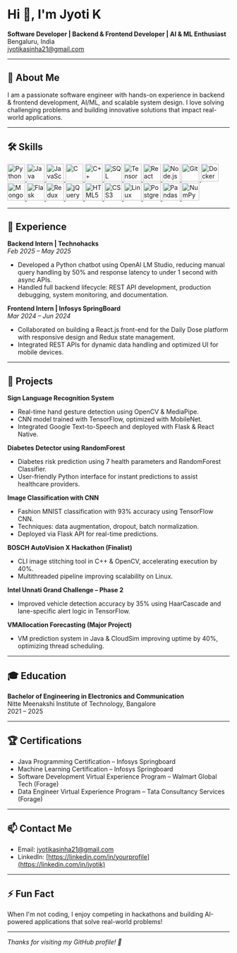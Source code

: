 # Hi 👋, I'm Jyoti K

**Software Developer | Backend & Frontend Developer | AI & ML Enthusiast**  
Bengaluru, India  
[jyotikasinha21@gmail.com](mailto:jyotikasinha21@gmail.com) 

---

## 🌱 About Me  
I am a passionate software engineer with hands-on experience in backend & frontend development, AI/ML, and scalable system design. I love solving challenging problems and building innovative solutions that impact real-world applications.

---

## 🛠 Skills

<a href="https://en.wikipedia.org/wiki/Python_(programming_language)" target="_blank" rel="noopener noreferrer">
  <img src="https://cdn.jsdelivr.net/gh/devicons/devicon/icons/python/python-original.svg" width="40" alt="Python" />
</a>
<a href="https://en.wikipedia.org/wiki/Java_(programming_language)" target="_blank" rel="noopener noreferrer">
  <img src="https://cdn.jsdelivr.net/gh/devicons/devicon/icons/java/java-original.svg" width="40" alt="Java" />
</a>
<a href="https://en.wikipedia.org/wiki/JavaScript" target="_blank" rel="noopener noreferrer">
  <img src="https://cdn.jsdelivr.net/gh/devicons/devicon/icons/javascript/javascript-original.svg" width="40" alt="JavaScript" />
</a>
<a href="https://en.wikipedia.org/wiki/C_(programming_language)" target="_blank" rel="noopener noreferrer">
  <img src="https://cdn.jsdelivr.net/gh/devicons/devicon/icons/c/c-original.svg" width="40" alt="C" />
</a>
<a href="https://en.wikipedia.org/wiki/C%2B%2B" target="_blank" rel="noopener noreferrer">
  <img src="https://cdn.jsdelivr.net/gh/devicons/devicon/icons/cplusplus/cplusplus-original.svg" width="40" alt="C++" />
</a>
<a href="https://en.wikipedia.org/wiki/SQL" target="_blank" rel="noopener noreferrer">
  <img src="https://cdn.jsdelivr.net/gh/devicons/devicon/icons/mysql/mysql-original.svg" width="40" alt="SQL" />
</a>
<a href="https://en.wikipedia.org/wiki/TensorFlow" target="_blank" rel="noopener noreferrer">
  <img src="https://cdn.jsdelivr.net/gh/devicons/devicon/icons/tensorflow/tensorflow-original.svg" width="40" alt="TensorFlow" />
</a>
<a href="https://en.wikipedia.org/wiki/React_(JavaScript_library)" target="_blank" rel="noopener noreferrer">
  <img src="https://cdn.jsdelivr.net/gh/devicons/devicon/icons/react/react-original.svg" width="40" alt="React" />
</a>
<a href="https://en.wikipedia.org/wiki/Node.js" target="_blank" rel="noopener noreferrer">
  <img src="https://cdn.jsdelivr.net/gh/devicons/devicon/icons/nodejs/nodejs-original.svg" width="40" alt="Node.js" />
</a>
<a href="https://en.wikipedia.org/wiki/Git" target="_blank" rel="noopener noreferrer">
  <img src="https://cdn.jsdelivr.net/gh/devicons/devicon/icons/git/git-original.svg" width="40" alt="Git" />
</a>
<a href="https://en.wikipedia.org/wiki/Docker_(software)" target="_blank" rel="noopener noreferrer">
  <img src="https://cdn.jsdelivr.net/gh/devicons/devicon/icons/docker/docker-original.svg" width="40" alt="Docker" />
</a>
<a href="https://en.wikipedia.org/wiki/MongoDB" target="_blank" rel="noopener noreferrer">
  <img src="https://cdn.jsdelivr.net/gh/devicons/devicon/icons/mongodb/mongodb-original.svg" width="40" alt="MongoDB" />
</a>
<a href="https://en.wikipedia.org/wiki/Flask_(web_framework)" target="_blank" rel="noopener noreferrer">
  <img src="https://cdn.jsdelivr.net/gh/devicons/devicon/icons/flask/flask-original.svg" width="40" alt="Flask" />
</a>
<a href="https://en.wikipedia.org/wiki/Redux_(JavaScript_library)" target="_blank" rel="noopener noreferrer">
  <img src="https://raw.githubusercontent.com/reduxjs/redux/master/logo/logo.png" width="40" alt="Redux" />
</a>
<a href="https://en.wikipedia.org/wiki/Javascript" target="_blank" rel="noopener noreferrer">
  <img src="https://cdn.jsdelivr.net/gh/devicons/devicon/icons/jquery/jquery-original.svg" width="40" alt="jQuery" />
</a>
<a href="https://en.wikipedia.org/wiki/HTML5" target="_blank" rel="noopener noreferrer">
  <img src="https://cdn.jsdelivr.net/gh/devicons/devicon/icons/html5/html5-original.svg" width="40" alt="HTML5" />
</a>
<a href="https://en.wikipedia.org/wiki/CSS" target="_blank" rel="noopener noreferrer">
  <img src="https://cdn.jsdelivr.net/gh/devicons/devicon/icons/css3/css3-original.svg" width="40" alt="CSS3" />
</a>
<a href="https://en.wikipedia.org/wiki/Linux" target="_blank" rel="noopener noreferrer">
  <img src="https://cdn.jsdelivr.net/gh/devicons/devicon/icons/linux/linux-original.svg" width="40" alt="Linux" />
</a>
<a href="https://en.wikipedia.org/wiki/PostgreSQL" target="_blank" rel="noopener noreferrer">
  <img src="https://cdn.jsdelivr.net/gh/devicons/devicon/icons/postgresql/postgresql-original.svg" width="40" alt="PostgreSQL" />
</a>
<a href="https://en.wikipedia.org/wiki/Pandas_(software)" target="_blank" rel="noopener noreferrer">
  <img src="https://pandas.pydata.org/static/img/pandas_mark.svg" width="40" alt="Pandas" />
</a>
<a href="https://en.wikipedia.org/wiki/Numpy" target="_blank" rel="noopener noreferrer">
  <img src="https://numpy.org/images/logo.svg" width="40" alt="NumPy" />
</a>




---

## 💼 Experience

**Backend Intern | Technohacks**  
_Feb 2025 – May 2025_  
- Developed a Python chatbot using OpenAI LM Studio, reducing manual query handling by 50% and response latency to under 1 second with async APIs.  
- Handled full backend lifecycle: REST API development, production debugging, system monitoring, and documentation.

**Frontend Intern | Infosys SpringBoard**  
_Mar 2024 – Jun 2024_  
- Collaborated on building a React.js front-end for the Daily Dose platform with responsive design and Redux state management.  
- Integrated REST APIs for dynamic data handling and optimized UI for mobile devices.

---

## 🚀 Projects

**Sign Language Recognition System**  
- Real-time hand gesture detection using OpenCV & MediaPipe.  
- CNN model trained with TensorFlow, optimized with MobileNet.  
- Integrated Google Text-to-Speech and deployed with Flask & React Native.

**Diabetes Detector using RandomForest**  
- Diabetes risk prediction using 7 health parameters and RandomForest Classifier.  
- User-friendly Python interface for instant predictions to assist healthcare providers.

**Image Classification with CNN**  
- Fashion MNIST classification with 93% accuracy using TensorFlow CNN.  
- Techniques: data augmentation, dropout, batch normalization.  
- Deployed via Flask API for real-time predictions.

**BOSCH AutoVision X Hackathon (Finalist)**  
- CLI image stitching tool in C++ & OpenCV, accelerating execution by 40%.  
- Multithreaded pipeline improving scalability on Linux.

**Intel Unnati Grand Challenge – Phase 2**  
- Improved vehicle detection accuracy by 35% using HaarCascade and lane-specific alert logic in TensorFlow.

**VMAllocation Forecasting (Major Project)**  
- VM prediction system in Java & CloudSim improving uptime by 40%, optimizing thread scheduling.

---

## 🎓 Education

**Bachelor of Engineering in Electronics and Communication**  
Nitte Meenakshi Institute of Technology, Bangalore  
2021 – 2025

---

## 🏆 Certifications

- Java Programming Certification – Infosys Springboard  
- Machine Learning Certification – Infosys Springboard  
- Software Development Virtual Experience Program – Walmart Global Tech (Forage)  
- Data Engineer Virtual Experience Program – Tata Consultancy Services (Forage)

---

## 📫 Contact Me

- Email: [jyotikasinha21@gmail.com](mailto:jyotikasinha21@gmail.com)  
- LinkedIn: [https://linkedin.com/in/yourprofile](https://linkedin.com/in/jyotik)

---

## ⚡ Fun Fact

When I'm not coding, I enjoy competing in hackathons and building AI-powered applications that solve real-world problems!

---

*Thanks for visiting my GitHub profile! 🚀*
